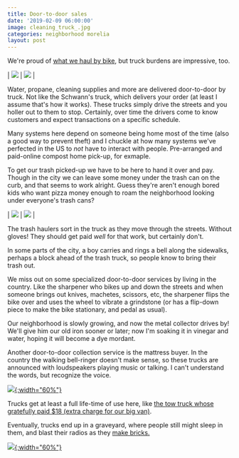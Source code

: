```yaml
---
title: Door-to-door sales
date: '2019-02-09 06:00:00'
image: cleaning_truck_.jpg
categories: neighborhood morelia
layout: post
---
```


We're proud of [what we haul by bike](https://reverdecer.annalisagross.com/2018/08/23/beasts-and-bikes-of-burden/), but truck burdens are impressive, too.

| [![](/images/furniture_truck_.jpg)](/images/furniture_truck.jpg) | [![](/images/furniture_truck2_.jpg)](/images/furniture_truck2.jpg) |

Water, propane, cleaning supplies and more are delivered door-to-door by truck. Not like the Schwann's truck, which delivers your order (at least I assume that's how it works). These trucks simply drive the streets and you holler out to them to stop. Certainly, over time the drivers come to know customers and expect transactions on a specific schedule.

Many systems here depend on someone being home most of the time (also a good way to prevent theft) and I chuckle at how many systems we've perfected in the US to *not* have to interact with people. Pre-arranged and paid-online compost home pick-up, for exmaple.

To get our trash picked-up we have to be here to hand it over and pay. Though in the city we can leave some money under the trash can on the curb, and that seems to work alright. Guess they're aren't enough bored kids who want pizza money enough to roam the neighborhood looking under everyone's trash cans?

| [![](/images/trash_truck_.jpg)](/images/trash_truck.jpg) | [![](/images/trash_truck2_.jpg)](/images/trash_truck2.jpg) |

The trash haulers sort in the truck as they move through the streets. Without gloves! They should get paid *well* for that work, but certainly don't.

In some parts of the city, a boy carries and rings a bell along the sidewalks, perhaps a block ahead of the trash truck, so people know to bring their trash out.

We miss out on some specialized door-to-door services by living in the country. Like the sharpener who bikes up and down the streets and when someone brings out knives, machetes, scissors, etc, the sharpener flips the bike over and uses the wheel to vibrate a grindstone (or has a flip-down piece to make the bike stationary, and pedal as usual).

Our neighborhood is slowly growing, and now the metal collector drives by! We'll give him our old iron sooner or later; now I'm soaking it in vinegar and water, hoping it will become a dye mordant.

Another door-to-door collection service is the mattress buyer. In the country the walking bell-ringer doesn't make sense, so these trucks are announced with loudspeakers playing music or talking. I can't understand the words, but recognize the voice.

[![](/images/tow_truck_.jpg){:width="60%"}](/images/tow_truck.jpg)

Trucks get at least a full life-time of use here, like [the tow truck whose gratefully paid $18 (extra charge for our big van)](https://reverdecer.annalisagross.com/2018/10/31/van-woes-and-wins-in-mexico/).

Eventually, trucks end up in a graveyard, where people still might sleep in them, and blast their radios as they [make bricks.](https://reverdecer.annalisagross.com/2019/01/14/brick-city-by-drone/)

[![](/images/dead_truck_.jpg){:width="60%"}](/images/dead_truck.jpg)